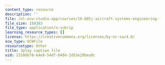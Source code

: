 ```yaml
---
content_type: resource
description: ''
file: /ol-ocw-studio-app/courses/16-885j-aircraft-systems-engineering-fall-2005/23188b7864e854df84842d53e29bea9c_k2jN_26m8LM.vtt
file_size: 150383
file_type: application/x-subrip
learning_resource_types: []
license: https://creativecommons.org/licenses/by-nc-sa/4.0/
ocw_type: OCWFile
resourcetype: Other
title: 3play caption file
uid: 23188b78-64e8-54df-8484-2d53e29bea9c
---
```

